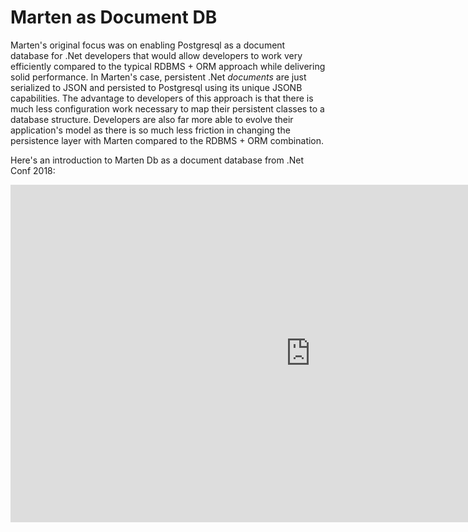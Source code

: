 # Marten as Document DB

Marten's original focus was on enabling Postgresql as a document database for .Net developers that would allow developers to work very efficiently compared to the typical RDBMS + ORM approach while delivering solid performance. In Marten's case, persistent .Net _documents_ are just serialized to JSON and persisted to Postgresql using its unique JSONB capabilities. The advantage to developers of this approach is that there is much less configuration work necessary to map their persistent classes to a database structure. Developers are also far more able to evolve their application's model as there is so much less friction in changing the persistence layer with Marten compared to the RDBMS + ORM combination.

Here's an introduction to Marten Db as a document database from .Net Conf 2018:

<iframe src="https://channel9.msdn.com/Events/dotnetConf/2018/S315/player" width="960" height="540" allowFullScreen frameBorder="0" title="Marten: Postgresql backed Document Db and Event Store for .NET Development - Microsoft Channel 9 Video"></iframe>
